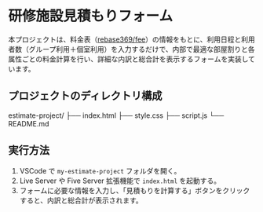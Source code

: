 # 研修施設見積もりフォーム

本プロジェクトは、料金表（[rebase369/fee](https://rebase369.com/fee/)）の情報をもとに、利用日程と利用者数（グループ利用＋個室利用）を入力するだけで、内部で最適な部屋割りと各属性ごとの料金計算を行い、詳細な内訳と総合計を表示するフォームを実装しています。


## プロジェクトのディレクトリ構成
estimate-project/
├── index.html
├── style.css
├── script.js
└── README.md


## 実行方法

1. VSCode で `my-estimate-project` フォルダを開く。
2. Live Server や Five Server 拡張機能で `index.html` を起動する。
3. フォームに必要な情報を入力し、「見積もりを計算する」ボタンをクリックすると、内訳と総合計が表示されます。
